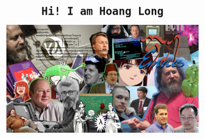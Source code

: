 <h1 align = "center"><samp> Hi! I am Hoang Long </samp></h1>
<img align = "center" src = "https://github.com/hongloanreal/hongloanreal/blob/26673333e37c1b1424891a47f27f61cc962c1ebb/sicp.jpg">

